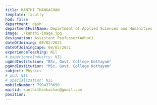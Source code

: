 ```yaml
---
title: KANTHI THANKACHAN
template: faculty
hod: false
department: dash
departmentFullName: Department of Applied Sciences and Humanities
image: ./kanthi-image.jpg
designation: Assistant Professor(Adhoc)
dateOfJoining: 08/02/2021
dateOfJoiningCape: 08/02/2021 
experienceTeaching: Nil
# experienceIndustry: NIL
ugAndInstitution: "BSc, Govt. College Kottayam"
pgAndInstitution: "MSc, Govt. College Kottayam"
subject: Physics
# phd: NIL
# specialization: NIL
mobileNumber: 7994373690
mailid: kanthithankachan@gmail.com 
position: 
---
```

